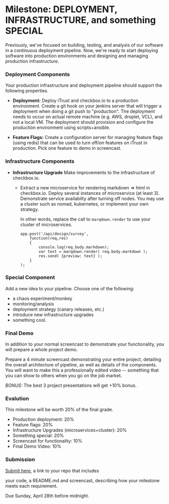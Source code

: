 # Milestone: DEPLOYMENT, INFRASTRUCTURE, and something SPECIAL

Previously, we've focused on building, testing, and analysis of our software in a continuous deployment pipeline. Now, we're ready to start deploying software into production environments and designing and managing production infrastructure.

### Deployment Components

Your production infrastructure and deployment pipeline should support the following properties.

* **Deployment:** Deploy iTrust and checkbox.io to a production environment. Create a git hook on your jenkins server that will trigger a deployment when doing a git push to "production". The deployment needs to occur on actual remote machine (e.g. AWS, droplet, VCL), and not a local VM. The deployment should provision and configure the production environment using scripts+ansible.

* **Feature Flags:** Create a configuration server for managing feature flags (using redis) that can be used to turn off/on features on iTrust in production. Pick one feature to demo in screencast.

### Infrastructure Components

* **Infrastructure Upgrade** Make improvements to the infrastructure of checkbox.io.

  - Extract a new microservice for rendering markdown => html in checkbox.io. Deploy several instances of microservice (at least 3). Demonstrate service availabilty after turning off nodes. You may use a cluster such as nomad, kubernetes, or implement your own strategy.

    In other words, replace the call to `marqdown.render` to use your cluster of microservices.
    ```
    app.post('/api/design/survey', 
        function(req,res)
        {
            console.log(req.body.markdown);
            var text = marqdown.render( req.body.markdown );
            res.send( {preview: text} );
        }
    );
    ```

### Special Component

Add a new idea to your pipeline. Choose one of the following:

- a chaos experiment/monkey
- monitoring/analysis
- deployment strategy (canary releases, etc.)
- introduce new infrastructure upgrades
- something cool.

### Final Demo

In addition to your normal screencast to demonstrate your functionality, you will prepare a whole project demo.

Prepare a 4 minute screencast demonstrating your entire project, detailing the overall architecture of pipeline, as well as details of the components. You will want to make this a professionally edited video -- something that you can show to others when you go on the job market.

*BONUS:* The best 3 project presentations will get +10% bonus.

### Evalution

This milestone will be worth 20% of the final grade.

* Production deployment: 20%
* Feature flags: 20%
* Infrastructure Upgrades (microservices+cluster): 20%
* Something special: 20%
* Screencast for functionality: 10%
* Final Demo Video: 10%


### Submission

[Submit here](https://docs.google.com/forms/d/e/1FAIpQLSf1rztOb5IWu1kFtp5OSgQ2sQTja8zluuzNfgnzQuL2GTdImg/viewform?usp=sf_link), a link to your repo that includes

your code, a README.md and screencast, describing how your milestone meets each requirement.

Due Sunday, April 28th before midnight.
